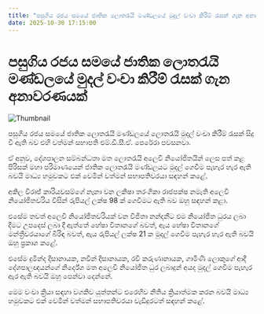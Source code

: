 ```yaml
---
title: "පසුගිය රජය සමයේ ජාතික ලොතරැයි මණ්ඩලයේ මුදල් වංචා කිරීම් රැසක් ගැන අනාවරණයක්"
date: 2025-10-30 17:15:00
---
```


# පසුගිය රජය සමයේ ජාතික ලොතරැයි මණ්ඩලයේ මුදල් වංචා කිරීම් රැසක් ගැන අනාවරණයක්

![Thumbnail](https://helakuru.sgp1.cdn.digitaloceanspaces.com/esana/images/lib/fdfdbd.jpg)

පසුගිය රජය සමයේ ජාතික ලොතරැයි මණ්ඩලයේ ලොතරැයි මුදල් වංචා කිරීම් රැසක් සිදු වී ඇති බව එහි වත්මන් සභාපති එම්.ඩී.සී.ඒ. පෙරේරා පවසනවා.

ඒ අනුව, දේශපාලන සම්බන්ධතා මත ලොතරැයි අලෙවි නියෝජිතයින් ලෙස පත් කළ පිරිසක් මහා පරිමාණයෙන් ජාතික ලොතරැයි මණ්ඩලයට මුදල් ගෙවීම පැහැර හැර ඇති බවයි මාධ්‍ය හමුවකට එක් වෙමින් වත්මන් සභාපතිවරයා සඳහන් කළේ.

අකිල විරාජ් කාරියවසම්ගේ නෑනා වන ලකීෂා තරංගිකා රාජපක්ෂ නමැති අලෙවි නියෝජිතවරිය විසින් රුපියල් ලක්ෂ 98 ක් ගෙවීමට ඇති බව ඔහු සඳහන් කළා.

එසේම තවත් අලෙවි නියෝජිතවරියක් වන විජිතා නන්දනීට එම නියෝජිත ධුරය ලබා දීමට උපදෙස් ලබා දී ඇත්තේ හේෂා විතානගේ බවත්, ඇය හේෂා විතානගේ මන්ත්‍රීවරයාගේ බිරිඳ බවත්, ඇය රුපියල් ලක්ෂ 21 ක මුදල් ගෙවීම පැහැර හැර ඇති බවයි ඔහු ප්‍රකාශ කළේ.

එසේම දුමින්ද දිසානායක, නවීන් දිසානායක, රවී කරුණානායක, ගාමිණී ලොකුගේ ආදී දේශපාලඥයන්ගේ නිර්දේශ මත අලෙවි නියෝජිත ධුර ලබාදුන් අයද මුදල් ගෙවීම පැහැර ඇර ඇති බවයි ඔහු පෙන්වා දෙන්නේ.

මෙම වංචා ක්‍රියා සඳහා වගකිව යුත්තන්ට එරෙහිව නීතිය ක්‍රියාත්මක කරන බවයි මාධ්‍ය හමුවකට එක් වෙමින් වත්මන් සභාපතිවරයා වැඩිදුරටත් සඳහන් කළේ.

